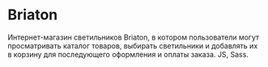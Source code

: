 # Briaton
Интернет-магазин светильников Briaton, в котором пользователи могут просматривать каталог товаров, выбирать светильники и добавлять их в корзину для последующего оформления и оплаты заказа. JS, Sass.
